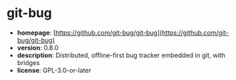 # git-bug

- **homepage**: [https://github.com/git-bug/git-bug](https://github.com/git-bug/git-bug)
- **version**: 0.8.0
- **description**: Distributed, offline-first bug tracker embedded in git, with bridges
- **license**: GPL-3.0-or-later

